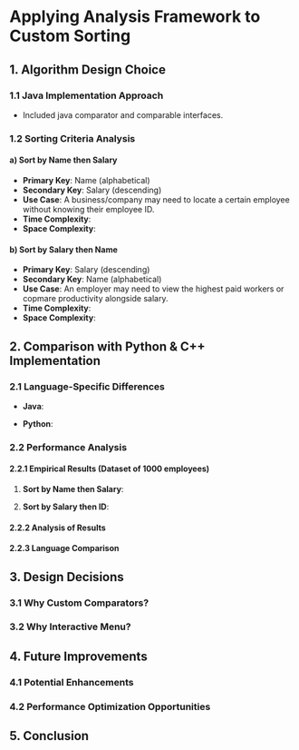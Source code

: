 # Applying Analysis Framework to Custom Sorting

## 1. Algorithm Design Choice

### 1.1 Java Implementation Approach
- Included java comparator and comparable interfaces.

### 1.2 Sorting Criteria Analysis

#### a) Sort by Name then Salary
- **Primary Key**: Name (alphabetical)
- **Secondary Key**: Salary (descending)
- **Use Case**: A business/company may need to locate a certain employee without knowing their employee ID.
- **Time Complexity**:
- **Space Complexity**:

#### b) Sort by Salary then Name
- **Primary Key**: Salary (descending)
- **Secondary Key**: Name (alphabetical)
- **Use Case**: An employer may need to view the highest paid workers or copmare productivity alongside salary. 
- **Time Complexity**:
- **Space Complexity**:


## 2. Comparison with Python & C++ Implementation

### 2.1 Language-Specific Differences
- **Java**:
  
- **Python**:
  
### 2.2 Performance Analysis

#### 2.2.1 Empirical Results (Dataset of 1000 employees)
1. **Sort by Name then Salary**:
   
2. **Sort by Salary then ID**:

#### 2.2.2 Analysis of Results


#### 2.2.3 Language Comparison

## 3. Design Decisions

### 3.1 Why Custom Comparators?

### 3.2 Why Interactive Menu?

## 4. Future Improvements

### 4.1 Potential Enhancements

### 4.2 Performance Optimization Opportunities

## 5. Conclusion
